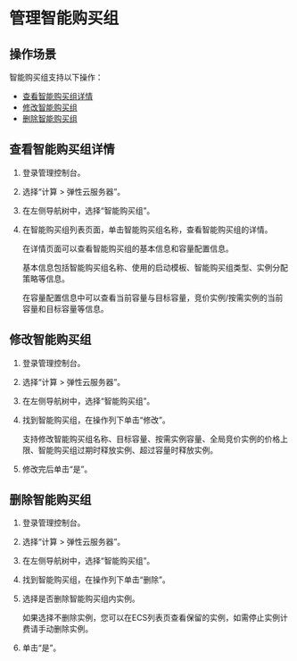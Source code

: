 # 管理智能购买组<a name="ecs_03_1303"></a>

## 操作场景<a name="section64641656173712"></a>

智能购买组支持以下操作：

-   [查看智能购买组详情](#section667863413495)
-   [修改智能购买组](#section19679834104916)
-   [删除智能购买组](#section2679143464918)

## 查看智能购买组详情<a name="section667863413495"></a>

1.  登录管理控制台。
2.  选择“计算 \> 弹性云服务器”。
3.  在左侧导航树中，选择“智能购买组”。
4.  在智能购买组列表页面，单击智能购买组名称，查看智能购买组的详情。

    在详情页面可以查看智能购买组的基本信息和容量配置信息。

    基本信息包括智能购买组名称、使用的启动模板、智能购买组类型、实例分配策略等信息。

    在容量配置信息中可以查看当前容量与目标容量，竞价实例/按需实例的当前容量和目标容量等信息。


## 修改智能购买组<a name="section19679834104916"></a>

1.  登录管理控制台。
2.  选择“计算 \> 弹性云服务器”。
3.  在左侧导航树中，选择“智能购买组”。
4.  找到智能购买组，在操作列下单击“修改”。

    支持修改智能购买组名称、目标容量、按需实例容量、全局竞价实例的价格上限、智能购买组过期时释放实例、超过容量时释放实例。

5.  修改完后单击“是”。

## 删除智能购买组<a name="section2679143464918"></a>

1.  登录管理控制台。
2.  选择“计算 \> 弹性云服务器”。
3.  在左侧导航树中，选择“智能购买组”。
4.  找到智能购买组，在操作列下单击“删除”。
5.  选择是否删除智能购买组内实例。

    如果选择不删除实例，您可以在ECS列表页查看保留的实例，如需停止实例计费请手动删除实例。

6.  单击“是”。

